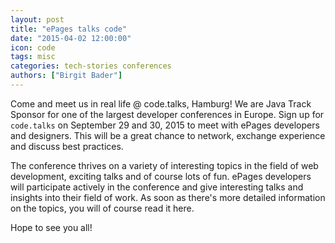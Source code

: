```yaml
---
layout: post
title: "ePages talks code"
date: "2015-04-02 12:00:00"
icon: code
tags: misc
categories: tech-stories conferences
authors: ["Birgit Bader"]
---
```


Come and meet us in real life @ code.talks, Hamburg! We are Java Track Sponsor for one of the largest developer conferences in Europe. Sign up for `code.talks` on September 29 and 30, 2015 to meet with ePages developers and designers. This will be a great chance to network, exchange experience and discuss best practices.

The conference thrives on a variety of interesting topics in the field of web development, exciting talks and of course lots of fun. ePages developers will participate actively in the conference and give interesting talks and insights into their field of work.
As soon as there's more detailed information on the topics, you will of course read it here.

Hope to see you all!
